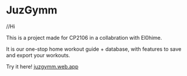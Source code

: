 # JuzGymm
//Hi

This is a project made for CP2106 in a collabration with El0hime.

It is our one-stop home workout guide + database, with features to save and export your workouts.

Try it here!
[juzgymm.web.app](juzgymm.web.app)

